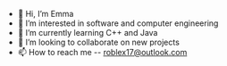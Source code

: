 - 👋 Hi, I’m Emma
- 👀 I’m interested in software and computer engineering
- 🌱 I’m currently learning C++ and Java
- 💞️ I’m looking to collaborate on new projects
- 📫 How to reach me -- roblex17@outlook.com

<!---
robles1704/robles1704 is a ✨ special ✨ repository because its `README.md` (this file) appears on your GitHub profile.
You can click the Preview link to take a look at your changes.
--->
